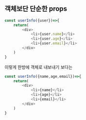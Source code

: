 ## 객체보단 단순한 props

```js
const userInfo({user})=>{
    return(
        <div>
            <li>{user.name}</li>
            <li>{user.age}</li>
            <li>{user.email}</li>
        </div>
    )
}
```

이렇게 한방에 객체로 내보내기 보다는

```js
const userInfo({name,age,email})=>{
    return(
        <div>
            <li>{name}</li>
            <li>{age}</li>
            <li>{email}</li>
        </div>
    )
}
```
